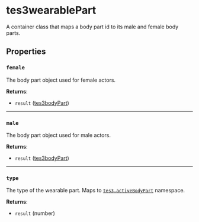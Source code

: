 # tes3wearablePart
<div class="search_terms" style="display: none">tes3wearablepart, wearablepart</div>

<!---
	This file is autogenerated. Do not edit this file manually. Your changes will be ignored.
	More information: https://github.com/MWSE/MWSE/tree/master/docs
-->

A container class that maps a body part id to its male and female body parts.

## Properties

### `female`
<div class="search_terms" style="display: none">female</div>

The body part object used for female actors.

**Returns**:

* `result` ([tes3bodyPart](../types/tes3bodyPart.md))

***

### `male`
<div class="search_terms" style="display: none">male</div>

The body part object used for male actors.

**Returns**:

* `result` ([tes3bodyPart](../types/tes3bodyPart.md))

***

### `type`
<div class="search_terms" style="display: none">type</div>

The type of the wearable part. Maps to [`tes3.activeBodyPart`](https://mwse.github.io/MWSE/references/active-body-parts/) namespace.

**Returns**:

* `result` (number)

